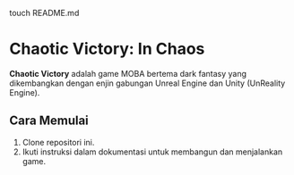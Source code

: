 touch README.md
# Chaotic Victory: In Chaos

**Chaotic Victory** adalah game MOBA bertema dark fantasy yang dikembangkan dengan enjin gabungan Unreal Engine dan Unity (UnReality Engine).

## Cara Memulai

1. Clone repositori ini.
2. Ikuti instruksi dalam dokumentasi untuk membangun dan menjalankan game.
